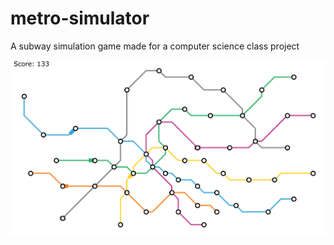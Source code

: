 # metro-simulator
A subway simulation game made for a computer science class project

![Game](images/game.png)
 
